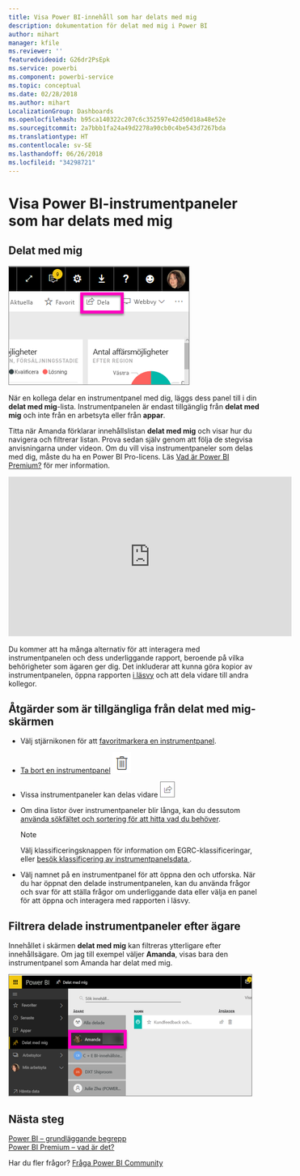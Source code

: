 ```yaml
---
title: Visa Power BI-innehåll som har delats med mig
description: dokumentation för delat med mig i Power BI
author: mihart
manager: kfile
ms.reviewer: ''
featuredvideoid: G26dr2PsEpk
ms.service: powerbi
ms.component: powerbi-service
ms.topic: conceptual
ms.date: 02/28/2018
ms.author: mihart
LocalizationGroup: Dashboards
ms.openlocfilehash: b95ca140322c207c6c352597e42d50d18a48e52e
ms.sourcegitcommit: 2a7bbb1fa24a49d2278a90cb0c4be543d7267bda
ms.translationtype: HT
ms.contentlocale: sv-SE
ms.lasthandoff: 06/26/2018
ms.locfileid: "34298721"
---
```

# <a name="display-the-power-bi-dashboards-that-have-been-shared-with-me"></a>Visa Power BI-instrumentpaneler som har delats med mig
## <a name="shared-with-me"></a>Delat med mig
![Delningsikon](media/service-shared-with-me/power-bi-share-dash.png)

När en kollega delar en instrumentpanel med dig, läggs dess panel till i din **delat med mig**-lista. Instrumentpanelen är endast tillgänglig från **delat med mig** och inte från en arbetsyta eller från **appar**.

Titta när Amanda förklarar innehållslistan **delat med mig** och visar hur du navigera och filtrerar listan. Prova sedan själv genom att följa de stegvisa anvisningarna under videon. Om du vill visa instrumentpaneler som delas med dig, måste du ha en Power BI Pro-licens. Läs [Vad är Power BI Premium?](service-premium.md) för mer information.

<iframe width="560" height="315" src="https://www.youtube.com/embed/G26dr2PsEpk" frameborder="0" allowfullscreen></iframe>

Du kommer att ha många alternativ för att interagera med instrumentpanelen och dess underliggande rapport, beroende på vilka behörigheter som ägaren ger dig. Det inkluderar att kunna göra kopior av instrumentpanelen, öppna rapporten [i läsvy](service-reading-view-and-editing-view.md) och att dela vidare till andra kollegor.

## <a name="actions-available-from-the-shared-with-me-screen"></a>Åtgärder som är tillgängliga från **delat med mig**-skärmen
* Välj stjärnikonen för att [favoritmarkera en instrumentpanel](service-dashboard-favorite.md).
* [Ta bort en instrumentpanel](service-delete.md)  ![papperskorgikonen](media/service-shared-with-me/power-bi-delete-icon.png)
* Vissa instrumentpaneler kan delas vidare  ![delningsikon](media/service-shared-with-me/power-bi-share-icon-new.png)
* Om dina listor över instrumentpaneler blir långa, kan du dessutom [använda sökfältet och sortering för att hitta vad du behöver](service-navigation-search-filter-sort.md).
  
  > [!NOTE]
  > Välj klassificeringsknappen för information om EGRC-klassificeringar, eller [besök klassificering av instrumentpanelsdata ](service-data-classification.md).
  > 
  > 
* Välj namnet på en instrumentpanel för att öppna den och utforska. När du har öppnat den delade instrumentpanelen, kan du använda frågor och svar för att ställa frågor om underliggande data eller välja en panel för att öppna och interagera med rapporten i läsvy.

## <a name="filter-shared-dashboards-by-owner"></a>Filtrera delade instrumentpaneler efter ägare
Innehållet i skärmen **delat med mig** kan filtreras ytterligare efter innehållsägare. Om jag till exempel väljer **Amanda**, visas bara den instrumentpanel som Amanda har delat med mig.

![instrumentpanel filtrerad efter ägare](media/service-shared-with-me/power-bi-owner.png)

## <a name="next-steps"></a>Nästa steg
[Power BI – grundläggande begrepp](service-basic-concepts.md)  
[Power BI Premium – vad är det?](service-premium.md)  

Har du fler frågor? [Fråga Power BI Community](http://community.powerbi.com/)

